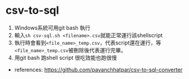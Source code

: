 # csv-to-sql
1. Windows系統可用git bash 執行
2. 輸入`sh csv-sql.sh <filename>.csv`就能正常運行該shellscript
3. 執行時會看到`<file_name>_temp.csv`，代表script還在運行，等`<file_name>_temp.csv`被刪除後代表運行完畢。
4. 用git bash 跑shell script 很吃效能也跑很慢

- references: 
https://github.com/pavanchhatpar/csv-to-sql-converter
